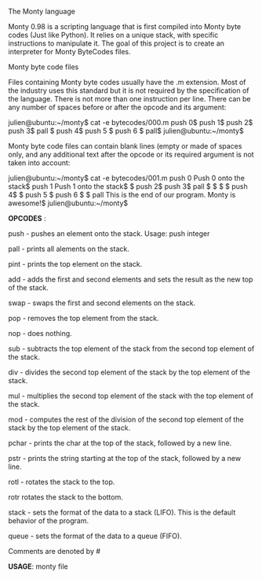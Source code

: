 The Monty language

Monty 0.98 is a scripting language that is first compiled into Monty byte codes (Just like Python). It relies on a unique stack, with specific instructions to manipulate it. The goal of this project is to create an interpreter for Monty ByteCodes files.

Monty byte code files

Files containing Monty byte codes usually have the .m extension. Most of the industry uses this standard but it is not required by the specification of the language. There is not more than one instruction per line. There can be any number of spaces before or after the opcode and its argument:

julien@ubuntu:~/monty$ cat -e bytecodes/000.m
push 0$
push 1$
push 2$
  push 3$
                   pall    $
push 4$
    push 5    $
      push    6        $
pall$
julien@ubuntu:~/monty$

Monty byte code files can contain blank lines (empty or made of spaces only, and any additional text after the opcode or its required argument is not taken into account:

julien@ubuntu:~/monty$ cat -e bytecodes/001.m
push 0 Push 0 onto the stack$
push 1 Push 1 onto the stack$
$
push 2$
  push 3$
                   pall    $
$
$
                           $
push 4$
$
    push 5    $
      push    6        $
$
pall This is the end of our program. Monty is awesome!$
julien@ubuntu:~/monty$


__OPCODES__ :

push - pushes an element onto the stack. Usage: push integer

pall - prints all alements on the stack.

pint - prints the top element on the stack.

add - adds the first and second elements and sets the result as the new top of the stack.

swap - swaps the first and second elements on the stack.

pop - removes the top element from the stack.

nop - does nothing.

sub - subtracts the top element of the stack from the second top element of the stack.

div - divides the second top element of the stack by the top element of the stack.

mul - multiplies the second top element of the stack with the top element of the stack.

mod - computes the rest of the division of the second top element of the stack by the top element of the stack.

pchar - prints the char at the top of the stack, followed by a new line.

pstr - prints the string starting at the top of the stack, followed by a new line.

rotl - rotates the stack to the top.

rotr rotates the stack to the bottom.

stack - sets the format of the data to a stack (LIFO). This is the default behavior of the program.

queue - sets the format of the data to a queue (FIFO).

Comments are denoted by #

__USAGE__: monty file
